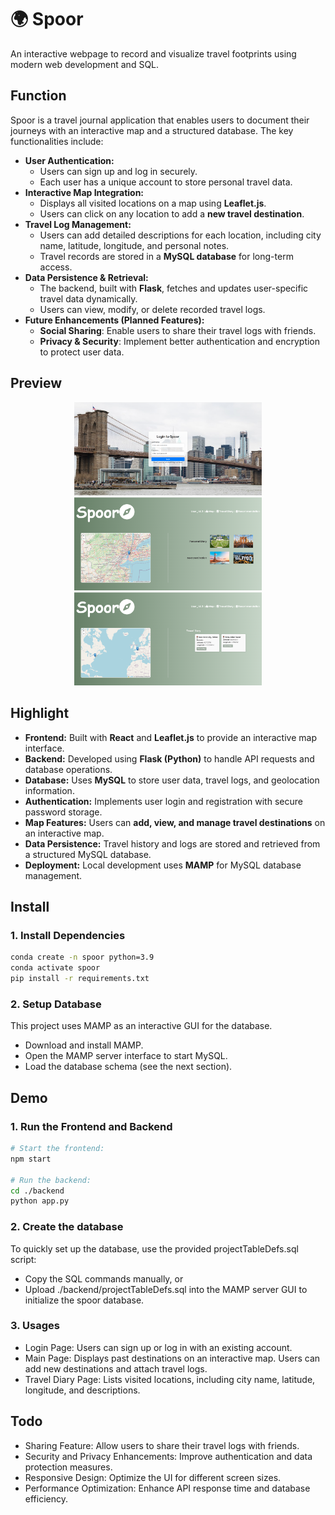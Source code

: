 # 🌍 Spoor
An interactive webpage to record and visualize travel footprints using modern web development and SQL.

## Function
Spoor is a travel journal application that enables users to document their journeys with an interactive map and a structured database. The key functionalities include:
- **User Authentication:**  
  - Users can sign up and log in securely.  
  - Each user has a unique account to store personal travel data.  
- **Interactive Map Integration:**  
  - Displays all visited locations on a map using **Leaflet.js**.  
  - Users can click on any location to add a **new travel destination**.  
- **Travel Log Management:**  
  - Users can add detailed descriptions for each location, including city name, latitude, longitude, and personal notes.  
  - Travel records are stored in a **MySQL database** for long-term access.  
- **Data Persistence & Retrieval:**  
  - The backend, built with **Flask**, fetches and updates user-specific travel data dynamically.  
  - Users can view, modify, or delete recorded travel logs.  
- **Future Enhancements (Planned Features):**  
  - **Social Sharing**: Enable users to share their travel logs with friends.  
  - **Privacy & Security**: Implement better authentication and encryption to protect user data.  

## Preview
<p align="center">
  <img src="public/Login.png" width="300">
  <img src="public/Mainpage.png" width="300">
  <img src="public/Travel%20Diary.png" width="300">
</p>

## Highlight
- **Frontend:** Built with **React** and **Leaflet.js** to provide an interactive map interface.
- **Backend:** Developed using **Flask (Python)** to handle API requests and database operations.
- **Database:** Uses **MySQL** to store user data, travel logs, and geolocation information.
- **Authentication:** Implements user login and registration with secure password storage.
- **Map Features:** Users can **add, view, and manage travel destinations** on an interactive map.
- **Data Persistence:** Travel history and logs are stored and retrieved from a structured MySQL database.
- **Deployment:** Local development uses **MAMP** for MySQL database management.

## Install
### 1. Install Dependencies
```sh
conda create -n spoor python=3.9
conda activate spoor
pip install -r requirements.txt
```

### 2. Setup Database
This project uses MAMP as an interactive GUI for the database.
- Download and install MAMP.
- Open the MAMP server interface to start MySQL.
- Load the database schema (see the next section).

## Demo
### 1. Run the Frontend and Backend
```sh
# Start the frontend:
npm start

# Run the backend:
cd ./backend
python app.py
```

### 2. Create the database
To quickly set up the database, use the provided projectTableDefs.sql script:
- Copy the SQL commands manually, or
- Upload ./backend/projectTableDefs.sql into the MAMP server GUI to initialize the spoor database.

### 3. Usages
- Login Page: Users can sign up or log in with an existing account.
- Main Page: Displays past destinations on an interactive map. Users can add new destinations and attach travel logs.
- Travel Diary Page: Lists visited locations, including city name, latitude, longitude, and descriptions.

## Todo
- Sharing Feature: Allow users to share their travel logs with friends.
- Security and Privacy Enhancements: Improve authentication and data protection measures.
- Responsive Design: Optimize the UI for different screen sizes.
- Performance Optimization: Enhance API response time and database efficiency.




